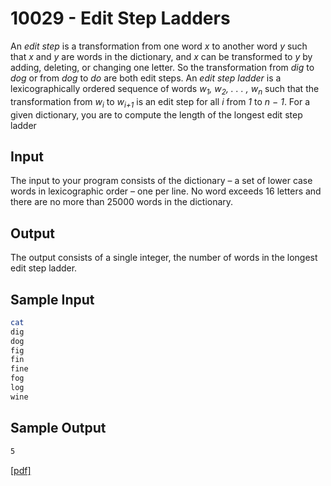 # 10029 - Edit Step Ladders

An *edit step* is a transformation from one word *x* to another word *y* such that *x* and *y* are words
in the dictionary, and *x* can be transformed to *y* by adding, deleting, or changing one letter. So
the transformation from *dig* to *dog* or from *dog* to *do* are both edit steps. An *edit step ladder* is a
lexicographically ordered sequence of words *w<sub>1</sub>, w<sub>2</Sub>, . . . , w<sub>n</sub>* such that 
the transformation from *w<sub>i</sub>* to *w<sub>i+1<sub>* is an edit step for all *i* from *1* to *n − 1*.
For a given dictionary, you are to compute the length of the longest edit step ladder


## Input

The input to your program consists of the dictionary – a set of lower case words in lexicographic order
– one per line. No word exceeds 16 letters and there are no more than 25000 words in the dictionary.


## Output

The output consists of a single integer, the number of words in the longest edit step ladder.


## Sample Input

```bash
cat
dig
dog
fig
fin
fine
fog
log
wine
```


## Sample Output

```bash
5
```

[\[pdf\]](https://uva.onlinejudge.org/external/100/10029.pdf) 
